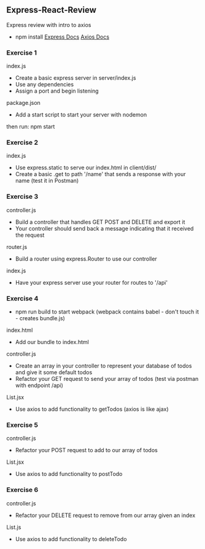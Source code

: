 ## Express-React-Review
Express review with intro to axios

* npm install
[Express Docs](https://expressjs.com/en/guide/routing.html)
[Axios Docs](https://github.com/axios/axios)

### Exercise 1

index.js

* Create a basic express server in server/index.js
* Use any dependencies
* Assign a port and begin listening

package.json

* Add a start script to start your server with nodemon

then run: npm start

### Exercise 2

index.js

* Use express.static to serve our index.html in client/dist/
* Create a basic .get to path '/name' that sends a response with your name
(test it in Postman)

### Exercise 3

controller.js

* Build a controller that handles GET POST and DELETE and export it
* Your controller should send back a message indicating that it received the request

router.js

* Build a router using express.Router to use our controller

index.js

* Have your express server use your router for routes to '/api'

### Exercise 4

* npm run build to start webpack
(webpack contains babel - don't touch it - creates bundle.js)

index.html

* Add our bundle to index.html

controller.js

* Create an array in your controller to represent your database of todos and give it some default todos
* Refactor your GET request to send your array of todos
(test via postman with endpoint /api)

List.jsx

* Use axios to add functionality to getTodos
(axios is like ajax)

### Exercise 5

controller.js

* Refactor your POST request to add to our array of todos

List.jsx

* Use axios to add functionality to postTodo

### Exercise 6

controller.js

* Refactor your DELETE request to remove from our array given an index

List.js

* Use axios to add functionality to deleteTodo